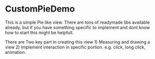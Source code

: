 # CustomPieDemo

This is a simple Pie like view. 
There are tons of readymade libs available already, but if you have something specific to implement and dont know how to start this might be helpfull.

There are Two key part in creating this view
    1) Measuring and drawing a view
    2) Implement interaction in specific portion. e.g. click, long click, animation.   
